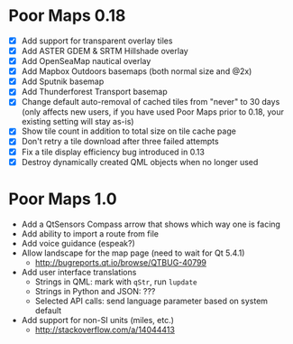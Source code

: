 Poor Maps 0.18
==============

 * [X] Add support for transparent overlay tiles
 * [X] Add ASTER GDEM & SRTM Hillshade overlay
 * [X] Add OpenSeaMap nautical overlay
 * [X] Add Mapbox Outdoors basemaps (both normal size and @2x)
 * [X] Add Sputnik basemap
 * [X] Add Thunderforest Transport basemap
 * [X] Change default auto-removal of cached tiles from "never"
       to 30 days (only affects new users, if you have used Poor Maps
       prior to 0.18, your existing setting will stay as-is)
 * [X] Show tile count in addition to total size on tile cache page
 * [X] Don't retry a tile download after three failed attempts
 * [X] Fix a tile display efficiency bug introduced in 0.13
 * [X] Destroy dynamically created QML objects when no longer used

Poor Maps 1.0
=============

 * Add a QtSensors Compass arrow that shows which way one is facing
 * Add ability to import a route from file
 * Add voice guidance (espeak?)
 * Allow landscape for the map page (need to wait for Qt 5.4.1)
   - <http://bugreports.qt.io/browse/QTBUG-40799>
 * Add user interface translations
   - Strings in QML: mark with `qStr`, run `lupdate`
   - Strings in Python and JSON: ???
   - Selected API calls: send language parameter based on system default
 * Add support for non-SI units (miles, etc.)
   - <http://stackoverflow.com/a/14044413>
